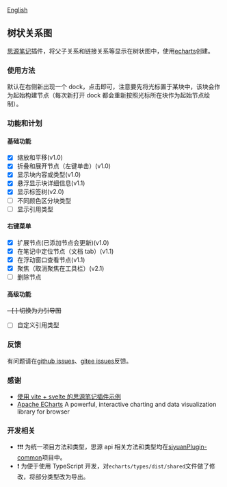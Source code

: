[English](https://github.com/etchnight/siyuanPlugin-networkCustom/blob/main/README_en_US.md)

## 树状关系图

[思源笔记](https://b3log.org/siyuan/)插件，将父子关系和链接关系等显示在树状图中，使用[echarts](https://echarts.apache.org/zh/index.html)创建。

### 使用方法

默认在右侧新出现一个 dock，点击即可，注意要先将光标置于某块中，该块会作为起始构建节点（每次新打开 dock 都会重新按照光标所在块作为起始节点绘制）。

### 功能和计划

#### 基础功能

- [x] 缩放和平移(v1.0)
- [x] 折叠和展开节点（左键单击）(v1.0)
- [x] 显示块内容或类型(v1.0)
- [x] 悬浮显示块详细信息(v1.1)
- [x] 显示标签树(v2.0)
- [ ] 不同颜色区分块类型
- [ ] 显示引用类型

#### 右键菜单

- [x] 扩展节点(已添加节点会更新)(v1.0)
- [x] 在笔记中定位节点（文档 tab）(v1.1)
- [x] 在浮动窗口查看节点(v1.1)
- [x] 聚焦（取消聚焦在工具栏）(v2.1)
- [ ] 删除节点

#### 高级功能

~~- [ ] 切换为力引导图~~
- [ ] 自定义引用类型

### 反馈

有问题请在[github issues](https://github.com/etchnight/siyuanPlugin-networkCustom/issues)、[gitee issues](https://gitee.com/dualwind/siyuan-plugin-network-custom/issues)反馈。

### 感谢

- [使用 vite + svelte 的思源笔记插件示例
  ](https://github.com/siyuan-note/plugin-sample-vite-svelte)
- [Apache ECharts](https://github.com/apache/echarts) A powerful, interactive charting and data visualization library for browser

### 开发相关

- ❗❗❗ 为统一项目方法和类型，思源 api 相关方法和类型均在[siyuanPlugin-common](https://github.com/etchnight/siyuanPlugin-common)项目中。
- ❗ 为便于使用 TypeScript 开发，对`echarts/types/dist/shared`文件做了修改，将部分类型改为导出。
